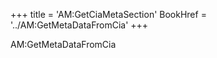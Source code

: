 +++
title = 'AM:GetCiaMetaSection'
BookHref = '../AM:GetMetaDataFromCia'
+++

AM:GetMetaDataFromCia
